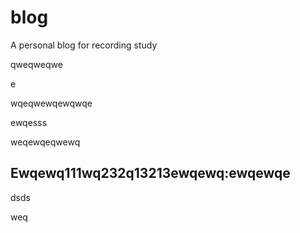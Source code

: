 # blog
A personal blog for recording study

qweqweqwe



e

wqeqwewqewqwqe

ewqesss

weqewqeqwewq

## Ewqewq111wq232q13213ewqewq:ewqewqe

dsds

weq